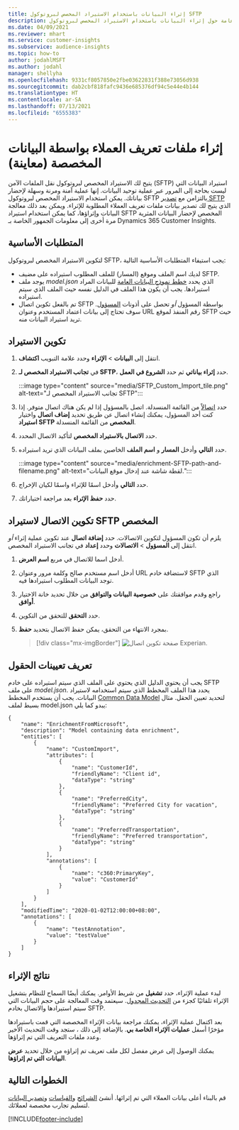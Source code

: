 ```yaml
---
title: إثراء البيانات باستخدام الاستيراد المخصص لبروتوكول SFTP‬
description: معلومات عامة حول إثراء البيانات باستخدام الاستيراد المخصص لبروتوكول SFTP‬‬
ms.date: 04/09/2021
ms.reviewer: mhart
ms.service: customer-insights
ms.subservice: audience-insights
ms.topic: how-to
author: jodahlMSFT
ms.author: jodahl
manager: shellyha
ms.openlocfilehash: 9331cf8057850e2fbe03622831f388e73056d938
ms.sourcegitcommit: dab2cbf818fafc9436e685376df94c5e44e4b144
ms.translationtype: HT
ms.contentlocale: ar-SA
ms.lasthandoff: 07/13/2021
ms.locfileid: "6555383"
---
```

# <a name="enrich-customer-profiles-with-custom-data-preview"></a>إثراء ملفات تعريف العملاء بواسطة البيانات المخصصة (معاينة)

يتيح لك الاستيراد المخصص لبروتوكول نقل الملفات الآمن (SFTP)‬ استيراد البيانات التي ليست بحاجة إلى المرور عبر عملية توحيد البيانات. إنها عملية آمنة ومرنة وسهلة لإحضار بياناتك. يمكن استخدام الاستيراد المخصص لبروتوكول SFTP بالتزامن مع [تصدير SFTP](export-sftp.md) الذي يتيح لك تصدير بيانات ملفات تعريف العملاء المطلوبة للإثراء. ويمكن بعد ذلك معالجة البيانات وإثراؤها، كما يمكن استخدام استيراد SFTP المخصص لإحضار البيانات المثرية مرة أخرى إلى معلومات الجمهور الخاصة بـ Dynamics 365 Customer Insights.

## <a name="prerequisites"></a>المتطلبات الأساسية

لتكوين الاستيراد المخصص لبروتوكول SFTP، يجب استيفاء المتطلبات الأساسية التالية:

- لديك اسم الملف وموقع (المسار) للملف المطلوب استيراده على مضيف SFTP.
- يوجد ملف *model.json* الذي يحدد [خطط نموذج البيانات العامة](/common-data-model/) للبيانات المراد استيرادها. يجب أن يكون هذا الملف في الدليل نفسه حيث الملف الذي سيتم استيراده.
- تم بالفعل تكوين اتصال SFTP بواسطة المسؤول *أو* تحصل على أذونات [المسؤول](permissions.md#administrator). سوف تحتاج إلى بيانات اعتماد المستخدم وعنوان URL رقم المنفذ لموقع SFTP حيث تريد استيراد البيانات منه.


## <a name="configure-the-import"></a>تكوين الاستيراد

1. انتقل إلى **البيانات** > **الإثراء** وحدد علامة التبويب **اكتشاف**.

1. في **تجانب الاستيراد المخصص لـ SFTP**، حدد **إثراء بياناتي** ثم حدد **الشروع في العمل**.

   :::image type="content" source="media/SFTP_Custom_Import_tile.png" alt-text="تجانب الاستيراد المخصص لـ SFTP":::

1. حدد [اتصالاً](connections.md) من القائمة المنسدلة. اتصل بالمسؤول إذا لم يكن هناك اتصال متوفر. إذا كنت أحد المسؤول، يمكنك إنشاء اتصال عن طريق تحديد **إضاف اتصال** واختيار **استيراد SFTP المخصص** من القائمة المنسدلة.

1. حدد **الاتصال بالاستيراد المخصص** لتأكيد الاتصال المحدد.

1.  حدد **التالي** وأدخل **المسار** و **اسم الملف** الخاصين بملف البيانات الذي تريد استيراده.

    :::image type="content" source="media/enrichment-SFTP-path-and-filename.png" alt-text="لقطة شاشة عند إدخال موقع البيانات.":::

1. حدد **التالي** وأدخل اسمًا للإثراء واسمًا لكيان الإخراج. 

1. حدد **حفظ الإثراء** بعد مراجعة اختياراتك.

## <a name="configure-the-connection-for-sftp-custom-import"></a>تكوين الاتصال لاستيراد SFTP المخصص 

يلزم أن تكون المسؤول لتكوين الاتصالات. حدد **إضافة اتصال** عند تكوين عملية إثراء *أو* انتقل إلى **المسؤول** > **الاتصالات** وحدد **إعداد** في تجانب الاستيراد المخصص.

1. أدخل اسما للاتصال في مربع **اسم العرض**.

1. أدخل اسم مستخدم صالح وكلمة مرور وعنوان URL لاستضافة خادم SFTP الذي توجد البيانات المطلوب استيرادها فيه.

1. راجع وقدم موافقتك على **خصوصية البيانات والتوافق‬** من خلال تحديد خانة الاختيار **أوافق**.

1. حدد **التحقق** للتحقق من التكوين.

1. بمجرد الانتهاء من التحقق، يمكن حفظ الاتصال بتحديد **حفظ**.

   > [!div class="mx-imgBorder"]
   > ![صفحة تكوين اتصال Experian.](media/enrichment-SFTP-connection.png "صفحة تكوين اتصال Experian")


## <a name="defining-field-mappings"></a>تعريف تعيينات الحقول 

يجب أن يحتوي الدليل الذي يحتوي على الملف الذي سيتم استيراده على خادم SFTP على ملف *model.json*. يحدد هذا الملف المخطط الذي سيتم استخدامه لاستيراد البيانات. يجب أن يستخدم المخطط [Common Data Model](/common-data-model/) لتحديد تعيين الحقل. مثال بسيط لملف model.json يبدو كما يلي:

```
{
    "name": "EnrichmentFromMicrosoft",
    "description": "Model containing data enrichment",
    "entities": [
        {
            "name": "CustomImport",
            "attributes": [
                {
                    "name": "CustomerId",
                    "friendlyName": "Client id",
                    "dataType": "string"
                },
                {
                    "name": "PreferredCity",
                    "friendlyName": "Preferred City for vacation",
                    "dataType": "string"
                },
                {
                    "name": "PreferredTransportation",
                    "friendlyName": "Preferred transportation",
                    "dataType": "string"
                }
            ],
            "annotations": [
                {
                    "name": "c360:PrimaryKey",
                    "value": "CustomerId"
                }
            ]
        }
    ],
    "modifiedTime": "2020-01-02T12:00:00+08:00",
    "annotations": [
        {
            "name": "testAnnotation",
            "value": "testValue"
        }
    ]
}
```

## <a name="enrichment-results"></a>نتائج الإثراء

لبدء عملية الإثراء، حدد **تشغيل** من شريط الأوامر. يمكنك أيضًا السماح للنظام بتشغيل الإثراء تلقائيًا كجزء من [التحديث المجدول](system.md#schedule-tab). سيعتمد وقت المعالجة على حجم البيانات التي سيتم استيرادها والاتصال بخادم SFTP.

بعد اكتمال عملية الإثراء، يمكنك مراجعة بيانات الإثراء المخصصة التي قمت باستيرادها مؤخرًا أسفل **عمليات الإثراء الخاصة بي‬**. بالإضافة إلى ذلك ، ستجد وقت التحديث الأخير وعدد ملفات التعريف التي تم إثراؤها.

يمكنك الوصول إلى عرض مفصل لكل ملف تعريف تم إثراؤه من خلال تحديد **عرض البيانات التي تم إثراؤها**.

## <a name="next-steps"></a>الخطوات التالية

قم بالبناء أعلى بيانات العملاء التي تم إثرائها. أنشئ [الشرائح](segments.md) و[القياسات](measures.md) و[تصدير البيانات](export-destinations.md) لتسليم تجارب مخصصة لعملائك.

[!INCLUDE[footer-include](../includes/footer-banner.md)]
